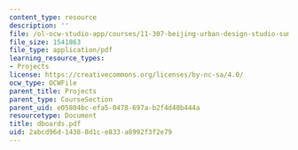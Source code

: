 ```yaml
---
content_type: resource
description: ''
file: /ol-ocw-studio-app/courses/11-307-beijing-urban-design-studio-summer-2006/2abcd96d14388d1ce833a8992f3f2e79_dboards.pdf
file_size: 1541863
file_type: application/pdf
learning_resource_types:
- Projects
license: https://creativecommons.org/licenses/by-nc-sa/4.0/
ocw_type: OCWFile
parent_title: Projects
parent_type: CourseSection
parent_uid: e05804bc-efa5-0478-697a-b2f4d40b444a
resourcetype: Document
title: dboards.pdf
uid: 2abcd96d-1438-8d1c-e833-a8992f3f2e79
---
```

